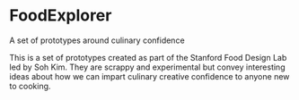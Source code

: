 # FoodExplorer
A set of prototypes around culinary confidence

This is a set of prototypes created as part of the Stanford Food Design Lab led by Soh Kim. They are scrappy and experimental but convey interesting ideas about how we can impart culinary creative confidence to anyone new to cooking.
